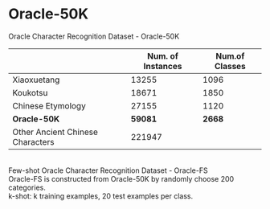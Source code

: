 # Oracle-50K
Oracle Character Recognition Dataset - Oracle-50K

|            | Num. of Instances | Num.of Classes
| ---------- | ----------------- | ---------- 
| Xiaoxuetang| 13255 | 1096
| Koukotsu   | 18671 | 1850
| Chinese Etymology | 27155 | 1120
| **Oracle-50K** | **59081** | **2668**
| Other Ancient Chinese Characters| 221947| 

\
Few-shot Oracle Character Recognition Dataset - Oracle-FS\
Oracle-FS is constructed from Oracle-50K by randomly choose 200 categories.\
k-shot: k training examples, 20 test examples per class.
